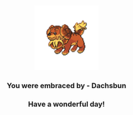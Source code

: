 <p align="center">
    <img src="https://raw.githubusercontent.com/PokeAPI/sprites/master/sprites/pokemon/927.png" width="150" height="150">
</p>
<h3 align="center">You were embraced by - <b>Dachsbun</b></h3>
<h3 align="center">Have a wonderful day!</h3>
